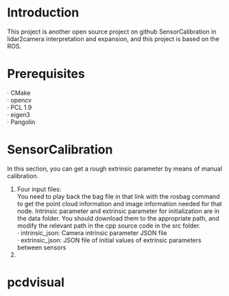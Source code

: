 # Introduction
This project is another open source project on github SensorCalibration in lidar2camera interpretation and expansion, and this project is based on the ROS.
# Prerequisites
· CMake  
· opencv  
· PCL 1.9  
· eigen3  
· Pangolin  
# SensorCalibration
In this section, you can get a rough extrinsic parameter by means of manual calibration.   
1. Four input files:  
You need to play back the bag file in that link with the rosbag command to get the point cloud information and image information needed for that node. Intrinsic parameter and extrinsic parameter for initialization are in the data  folder. You should download them to the appropriate path, and modify the relevant path in the cpp source code in the src folder.  
· intrinsic_json: Camera intrinsic parameter JSON file  
· extrinsic_json: JSON file of initial values of extrinsic parameters between sensors  
2. 
# pcdvisual
